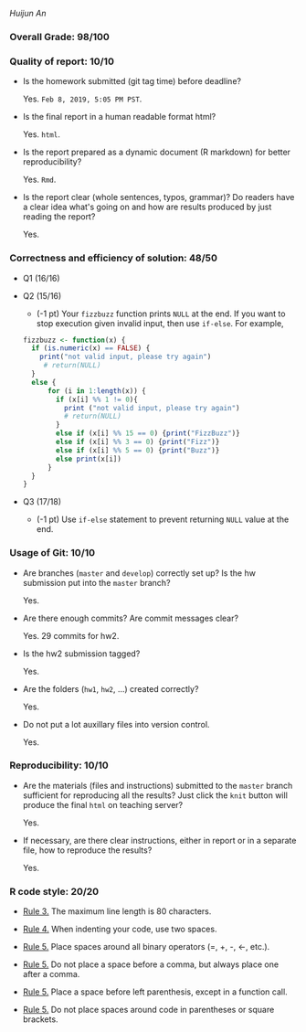 *Huijun An* 

### Overall Grade: 98/100

### Quality of report: 10/10

* Is the homework submitted (git tag time) before deadline?  

	Yes. `Feb 8, 2019, 5:05 PM PST`.

* Is the final report in a human readable format html? 

	Yes. `html`.

* Is the report prepared as a dynamic document (R markdown) for better reproducibility? 

	Yes. `Rmd`.

* Is the report clear (whole sentences, typos, grammar)? Do readers have a clear idea what's going on and how are results produced by just reading the report? 

	Yes. 

 
### Correctness and efficiency of solution: 48/50 

* Q1 (16/16)



* Q2  (15/16)


	- 	(-1 pt) Your `fizzbuzz` function prints `NULL` at the end. If you want to stop execution given invalid input, then use `if-else`. For example, 
	
	```r
	fizzbuzz <- function(x) {
	  if (is.numeric(x) == FALSE) {
	    print("not valid input, please try again")
	     # return(NULL)
	  }
	  else {
		  for (i in 1:length(x)) {
		    if (x[i] %% 1 != 0){
		      print ("not valid input, please try again")
		      # return(NULL)
		    }
		    else if (x[i] %% 15 == 0) {print("FizzBuzz")}
		    else if (x[i] %% 3 == 0) {print("Fizz")}
		    else if (x[i] %% 5 == 0) {print("Buzz")}
		    else print(x[i])
	  	  }
	  }
	}
	```


* Q3 (17/18)

	- (-1 pt) Use `if-else` statement to prevent returning `NULL` value at the end. 


	
### Usage of Git: 10/10

* Are branches (`master` and `develop`) correctly set up? Is the hw submission put into the `master` branch?

	Yes.

* Are there enough commits? Are commit messages clear? 

	Yes. 29 commits for hw2. 

* Is the hw2 submission tagged? 

	Yes. 

* Are the folders (`hw1`, `hw2`, ...) created correctly? 

	Yes.


* Do not put a lot auxillary files into version control.  

	Yes. 
		
### Reproducibility: 10/10

-   Are the materials (files and instructions) submitted to the `master` branch sufficient for reproducing all the results? Just click the `knit` button will produce the final `html` on teaching server? 

    Yes. 

-   If necessary, are there clear instructions, either in report or in a separate file, how to reproduce the results?

    Yes.

### R code style: 20/20

-   [Rule 3.](https://google.github.io/styleguide/Rguide.xml#linelength) The maximum line length is 80 characters. 


-   [Rule 4.](https://google.github.io/styleguide/Rguide.xml#indentation) When indenting your code, use two spaces.

-   [Rule 5.](https://google.github.io/styleguide/Rguide.xml#spacing) Place spaces around all binary operators (=, +, -, &lt;-, etc.).

-   [Rule 5.](https://google.github.io/styleguide/Rguide.xml#spacing) Do not place a space before a comma, but always place one after a comma. 

-   [Rule 5.](https://google.github.io/styleguide/Rguide.xml#spacing) Place a space before left parenthesis, except in a function call.

-   [Rule 5.](https://google.github.io/styleguide/Rguide.xml#spacing) Do not place spaces around code in parentheses or square brackets.
